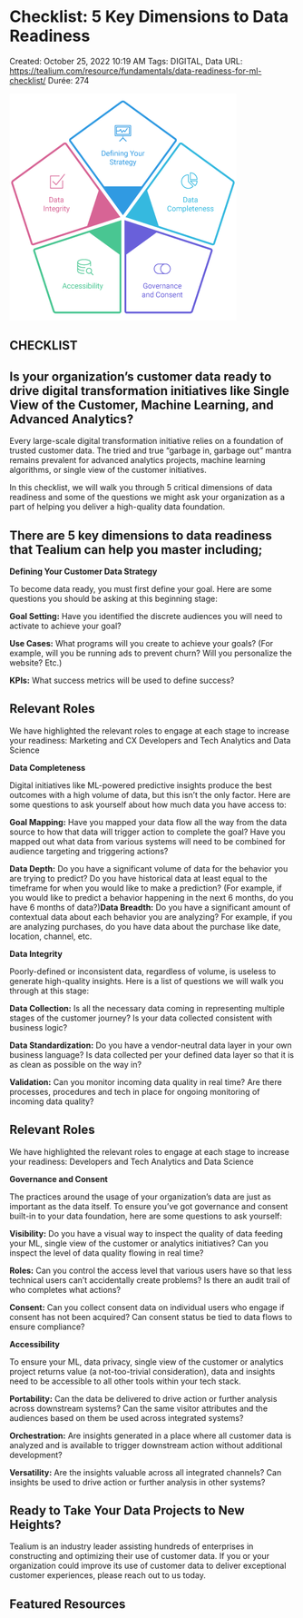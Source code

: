 # Checklist: 5 Key Dimensions to Data Readiness

Created: October 25, 2022 10:19 AM
Tags: DIGITAL, Data
URL: https://tealium.com/resource/fundamentals/data-readiness-for-ml-checklist/
Durée: 274

![Untitled](Checklist%205%20Key%20Dimensions%20to%20Data%20Readiness%20025c89588e5a4d3ab3973f6d7feccfe1/Untitled.png)

## CHECKLIST

## Is your organization’s customer data ready to drive digital transformation initiatives like Single View of the Customer, Machine Learning, and Advanced Analytics?

Every large-scale digital transformation initiative relies on a foundation of trusted customer data. The tried and true “garbage in, garbage out” mantra remains prevalent for advanced analytics projects, machine learning algorithms, or single view of the customer initiatives.

In this checklist, we will walk you through 5 critical dimensions of data readiness and some of the questions we might ask your organization as a part of helping you deliver a high-quality data foundation.

## There are 5 key dimensions to data readiness that Tealium can help you master including;

**Defining Your Customer Data Strategy**

To become data ready, you must first define your goal. Here are some questions you should be asking at this beginning stage:

**Goal Setting:** Have you identified the discrete audiences you will need to activate to achieve your goal?

**Use Cases:** What programs will you create to achieve your goals? (For example, will you be running ads to prevent churn? Will you personalize the website? Etc.)

**KPIs:** What success metrics will be used to define success?

## Relevant Roles

We have highlighted the relevant roles to engage at each stage to increase your readiness:
 Marketing and CX
 Developers and Tech
 Analytics and Data Science

**Data Completeness**

Digital initiatives like ML-powered predictive insights produce the best outcomes with a high volume of data, but this isn’t the only factor. Here are some questions to ask yourself about how much data you have access to:

**Goal Mapping:** Have you mapped your data flow all the way from the data source to how that data will trigger action to complete the goal? Have you mapped out what data from various systems will need to be combined for audience targeting and triggering actions?

**Data Depth:** Do you have a significant volume of data for the behavior you are trying to predict? Do you have historical data at least equal to the timeframe for when you would like to make a prediction? (For example, if you would like to predict a behavior happening in the next 6 months, do you have 6 months of data?)**Data Breadth:** Do you have a significant amount of contextual data about each behavior you are analyzing? For example, if you are analyzing purchases, do you have data about the purchase like date, location, channel, etc.

**Data Integrity**

Poorly-defined or inconsistent data, regardless of volume, is useless to generate high-quality insights. Here is a list of questions we will walk you through at this stage:

**Data Collection:** Is all the necessary data coming in representing multiple stages of the customer journey? Is your data collected consistent with business logic?

**Data Standardization:** Do you have a vendor-neutral data layer in your own business language? Is data collected per your defined data layer so that it is as clean as possible on the way in?

**Validation:** Can you monitor incoming data quality in real time? Are there processes, procedures and tech in place for ongoing monitoring of incoming data quality?

## Relevant Roles

We have highlighted the relevant roles to engage at each stage to increase your readiness:
 Developers and Tech
 Analytics and Data Science

**Governance and Consent**

The practices around the usage of your organization’s data are just as important as the data itself. To ensure you’ve got governance and consent built-in to your data foundation, here are some questions to ask yourself:

**Visibility:** Do you have a visual way to inspect the quality of data feeding your ML, single view of the customer or analytics initiatives? Can you inspect the level of data quality flowing in real time?

**Roles:** Can you control the access level that various users have so that less technical users can’t accidentally create problems? Is there an audit trail of who completes what actions?

**Consent:** Can you collect consent data on individual users who engage if consent has not been acquired? Can consent status be tied to data flows to ensure compliance?

**Accessibility**

To ensure your ML, data privacy, single view of the customer or analytics project returns value (a not-too-trivial consideration), data and insights need to be accessible to all other tools within your tech stack.

**Portability:** Can the data be delivered to drive action or further analysis across downstream systems? Can the same visitor attributes and the audiences based on them be used across integrated systems?

**Orchestration:** Are insights generated in a place where all customer data is analyzed and is available to trigger downstream action without additional development?

**Versatility:** Are the insights valuable across all integrated channels? Can insights be used to drive action or further analysis in other systems?

## Ready to Take Your Data Projects to New Heights?

Tealium is an industry leader assisting hundreds of enterprises in constructing and optimizing their use of customer data. If you or your organization could improve its use of customer data to deliver exceptional customer experiences, please reach out to us today.

## Featured Resources